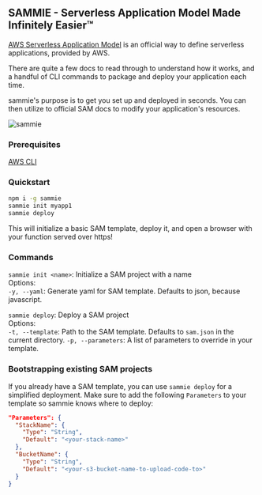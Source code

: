 ## SAMMIE - Serverless Application Model Made Infinitely Easier™

[AWS Serverless Application Model](https://github.com/awslabs/serverless-application-model) is an official way to define serverless applications, provided by AWS.

There are quite a few docs to read through to understand how it works, and a handful of CLI commands to package and deploy your application each time.

sammie's purpose is to get you set up and deployed in seconds. You can then utilize to official SAM docs to modify your application's resources.

![sammie](https://user-images.githubusercontent.com/411908/34999126-f03ae462-faae-11e7-9003-41b2f000cf33.gif)

### Prerequisites

[AWS CLI](https://aws.amazon.com/cli/)

### Quickstart

```bash
npm i -g sammie
sammie init myapp1
sammie deploy
```

This will initialize a basic SAM template, deploy it, and open a browser with your function served over https!

### Commands

`sammie init <name>`: Initialize a SAM project with a name  
Options:  
`-y, --yaml`: Generate yaml for SAM template. Defaults to json, because javascript.

`sammie deploy`: Deploy a SAM project  
Options:  
`-t, --template`: Path to the SAM template. Defaults to `sam.json` in the current directory.
`-p, --parameters`: A list of parameters to override in your template.

### Bootstrapping existing SAM projects

If you already have a SAM template, you can use `sammie deploy` for a simplified deployment.
Make sure to add the following `Parameters` to your template so sammie knows where to deploy:

```json
"Parameters": {
  "StackName": {
    "Type": "String",
    "Default": "<your-stack-name>"
  },
  "BucketName": {
    "Type": "String",
    "Default": "<your-s3-bucket-name-to-upload-code-to>"
  }
}
```
